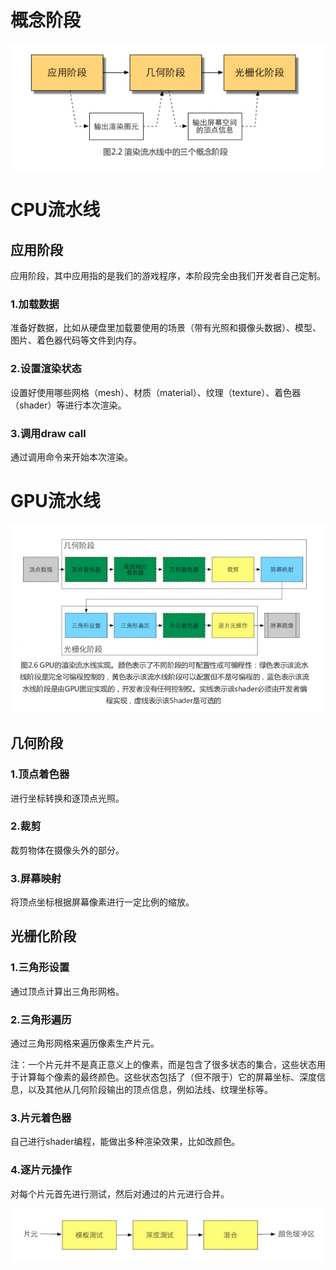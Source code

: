 # 概念阶段

![-](https://github.com/1023098509/unity-shader-learn/blob/master/image/2_1.png?raw=true "概念阶段")

# CPU流水线

## **应用阶段**

应用阶段，其中应用指的是我们的游戏程序，本阶段完全由我们开发者自己定制。

### 1.加载数据

准备好数据，比如从硬盘里加载要使用的场景（带有光照和摄像头数据）、模型、图片、着色器代码等文件到内存。

### 2.设置渲染状态

设置好使用哪些网格（mesh）、材质（material）、纹理（texture）、着色器（shader）等进行本次渲染。

### 3.调用draw call

通过调用命令来开始本次渲染。

# GPU流水线

![-](https://github.com/1023098509/unity-shader-learn/blob/master/image/2_2.png?raw=true "几何阶段与光栅化阶段")

## **几何阶段**

### 1.顶点着色器

进行坐标转换和逐顶点光照。

### 2.裁剪

裁剪物体在摄像头外的部分。

### 3.屏幕映射

将顶点坐标根据屏幕像素进行一定比例的缩放。

## **光栅化阶段**

### 1.三角形设置

通过顶点计算出三角形网格。

### 2.三角形遍历

通过三角形网格来遍历像素生产片元。

注：一个片元并不是真正意义上的像素，而是包含了很多状态的集合，这些状态用于计算每个像素的最终颜色。这些状态包括了（但不限于）它的屏幕坐标、深度信息，以及其他从几何阶段输出的顶点信息，例如法线、纹理坐标等。

### 3.片元着色器

自己进行shader编程，能做出多种渲染效果，比如改颜色。

### 4.逐片元操作

对每个片元首先进行测试，然后对通过的片元进行合并。

![-](https://github.com/1023098509/unity-shader-learn/blob/master/image/2_3.png?raw=true "逐片元操作")
